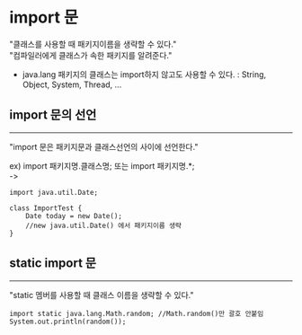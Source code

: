 import 문
=========================

"클래스를 사용할 때 패키지이름을 생략할 수 있다."  
"컴파일러에게 클래스가 속한 패키지를 알려준다."  

* java.lang 패키지의 클래스는 import하지 않고도 사용할 수 있다.
: String, Object, System, Thread, ...


import 문의 선언
---------
*****

"import 문은 패키지문과 클래스선언의 사이에 선언한다."  

ex) import 패키지명.클래스명; 또는 import 패키지명.*;  
->  

    import java.util.Date;

    class ImportTest {  
        Date today = new Date();  
        //new java.util.Date() 에서 패키지이름 생략  
    }  


static import 문
------------
*****

"static 멤버를 사용할 때 클래스 이름을 생략할 수 있다."

    import static java.lang.Math.random; //Math.random()만 괄호 안붙임  
    System.out.println(random());